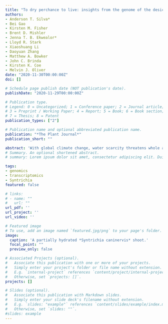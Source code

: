```yaml
---
title: "To dry perchance to live: insights from the genome of the desiccation-tolerant biocrust moss *Syntrichia caninervis*"
authors:
- Anderson T. Silva*
- Bei Gao
- Kirsten M. Fisher
- Brent D. Mishler
- Jenna T. B. Ekwealor*
- Lloyd R. Stark
- Xiaoshuang Li
- Daoyuan Zhang
- Matthew A. Bowker
- John C. Brinda
- Kirsten K. Coe
- Melvin J. Oliver
date: "2020-11-30T00:00:00Z"
doi: []

# Schedule page publish date (NOT publication's date).
publishDate: "2020-11-29T00:00:00Z"

# Publication type.
# Legend: 0 = Uncategorized; 1 = Conference paper; 2 = Journal article;
# 3 = Preprint / Working Paper; 4 = Report; 5 = Book; 6 = Book section;
# 7 = Thesis; 8 = Patent
publication_types: ["2"]

# Publication name and optional abbreviated publication name.
publication: "*The Plant Journal*"
publication_short: ""

abstract: 'With global climate change, water scarcity threatens whole agro/ecosystems. The desert moss Syntrichia caninervis, an extremophile, offers novel insights into surviving desiccation and heat. The sequenced Syntrichia caninervis genome consists of 13 chromosomes containing 16,545 protein-coding genes and 2,666 unplaced scaffolds. Syntenic relationships within the S. caninervis and Physcomitrella patens genomes indicate the S. caninervis genome has undergone a single whole genome duplication event (compared to two for P. patens) and evidence suggests chromosomal or segmental losses in the evolutionary history of S. caninervis. The genome contains a large sex chromosome composed primarily of repetitive sequences with a large number of Copia and Gypsy elements. Orthogroup analyses revealed an expansion of ELIP genes encoding proteins important in photoprotection. The transcriptomic response to desiccation identified four structural clusters of novel genes. The genomic resources established for this extremophile offer a new perspectives for understanding the evolution of desiccation tolerance in plants.'
# Summary. An optional shortened abstract.
# summary: Lorem ipsum dolor sit amet, consectetur adipiscing elit. Duis posuere tellus ac convallis placerat. Proin tincidunt magna sed ex sollicitudin condimentum.

tags:
- genomics
- transcriptomics
- Syntrichia
featured: false

# links:
# - name: ""
#   url: ""
url_pdf: ''
url_project: ''
url_video: ''

# Featured image
# To use, add an image named `featured.jpg/png` to your page's folder. 
image:
  caption: 'A partially hydrated *Syntrichia caninervis* shoot.'
  focal_point: ""
  preview_only: false

# Associated Projects (optional).
#   Associate this publication with one or more of your projects.
#   Simply enter your project's folder or file name without extension.
#   E.g. `internal-project` references `content/project/internal-project/index.md`.
#   Otherwise, set `projects: []`.
projects: []

# Slides (optional).
#   Associate this publication with Markdown slides.
#   Simply enter your slide deck's filename without extension.
#   E.g. `slides: "example"` references `content/slides/example/index.md`.
#   Otherwise, set `slides: ""`.
#slides: example
---
```


